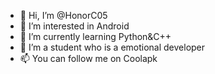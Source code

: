 - 👋 Hi, I’m @HonorC05
- 👀 I’m interested in Android
- 🌱 I’m currently learning Python&C++
- 💞️ I’m a student who is a emotional developer
- 📫 You can follow me on Coolapk

<!---
HonorC05/HonorC05 is a ✨ special ✨ repository because its `README.md` (this file) appears on your GitHub profile.
You can click the Preview link to take a look at your changes.
--->
